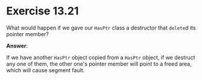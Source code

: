 # Exercise 13.21

What would happen if we gave our `HasPtr` class a destructor that `delete`d its pointer member?

**Answer**:

If we have another `HasPtr` object copied from a `HasPtr` object, if we destruct any one of them, the other one's pointer member will point to a freed area, which will cause segment fault.